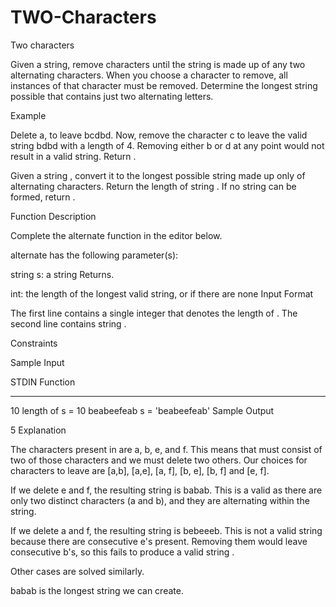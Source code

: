 # TWO-Characters
Two characters

Given a string, remove characters until the string is made up of any two alternating characters. When you choose a character to remove, all instances of that character must be removed. Determine the longest string possible that contains just two alternating letters.

Example


Delete a, to leave bcdbd. Now, remove the character c to leave the valid string bdbd with a length of 4. Removing either b or d at any point would not result in a valid string. Return .

Given a string , convert it to the longest possible string  made up only of alternating characters. Return the length of string . If no string  can be formed, return .

Function Description

Complete the alternate function in the editor below.

alternate has the following parameter(s):

string s: a string
Returns.

int: the length of the longest valid string, or  if there are none
Input Format

The first line contains a single integer that denotes the length of .
The second line contains string .

Constraints

Sample Input

STDIN       Function
-----       --------
10          length of s = 10
beabeefeab  s = 'beabeefeab'
Sample Output

5
Explanation

The characters present in  are a, b, e, and f. This means that  must consist of two of those characters and we must delete two others. Our choices for characters to leave are [a,b], [a,e], [a, f], [b, e], [b, f] and [e, f].

If we delete e and f, the resulting string is babab. This is a valid  as there are only two distinct characters (a and b), and they are alternating within the string.

If we delete a and f, the resulting string is bebeeeb. This is not a valid string  because there are consecutive e's present. Removing them would leave consecutive b's, so this fails to produce a valid string .

Other cases are solved similarly.

babab is the longest string we can create.
